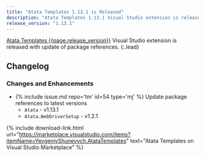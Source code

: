 ```yaml
---
title: "Atata Templates 1.13.1 is Released"
description: "Atata Templates 1.13.1 Visual Studio extension is released with update of package references."
release_version: "1.13.1"
---
```


[Atata Templates {{page.release_version}}](https://marketplace.visualstudio.com/items?itemName=YevgeniyShunevych.AtataTemplates)
Visual Studio extension is released with update of package references.
{:.lead}

<!--more-->

## Changelog

### Changes and Enhancements

- &#8203;{% include issue.md repo='tm' id=54 type='mj' %} Update package references to latest versions
  - `Atata` - v1.13.1
  - `Atata.WebDriverSetup` - v1.2.1

{% include download-link.html url="https://marketplace.visualstudio.com/items?itemName=YevgeniyShunevych.AtataTemplates" text="Atata Templates on Visual Studio Marketplace" %}